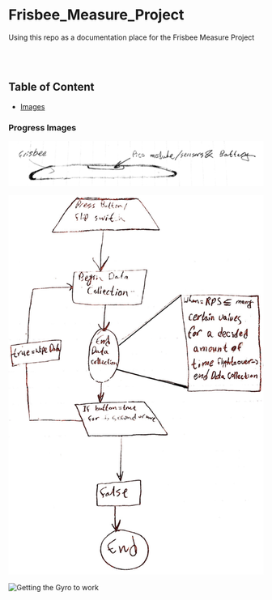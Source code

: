 # Frisbee_Measure_Project
Using this repo as a documentation place for the Frisbee Measure Project

 <br>
 <br>
 
 ## Table of Content
 
 * [Images](progress-images)





















### Progress Images

![iteration #1](Images/Frisbee%20Iteration%20v.1.JPG)

<img src="Images/SampleCode.jpg" alt="Sample code of how the project will work" width="750" height="750">

![Getting the Gyro to work](Images/Working%20Gyro(v.1).gif)

<br>
<br>



